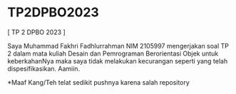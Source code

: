 # TP2DPBO2023

[ TP 2 DPBO 2023 ]

Saya Muhammad Fakhri Fadhlurrahman NIM 2105997 mengerjakan soal TP 2 dalam mata kuliah Desain dan Pemrograman Berorientasi Objek untuk keberkahanNya maka saya tidak melakukan kecurangan seperti yang telah dispesifikasikan. Aamiin.

*Maaf Kang/Teh telat sedikit pushnya karena salah repository
